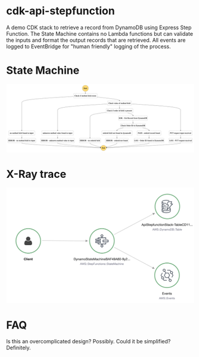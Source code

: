 cdk-api-stepfunction
====================

A demo CDK stack to retrieve a record from DynamoDB using Express Step Function. The State Machine contains no Lambda functions but can validate the inputs and format the output records that are retrieved. All events are logged to EventBridge for "human friendly" logging of the process. 

# State Machine

![alt tag](./diagrams/statemachine.png)

# X-Ray trace

![alt tag](./diagrams/xray.png)

# FAQ

Is this an overcomplicated design? Possibly. 
Could it be simplified? Definitely. 
